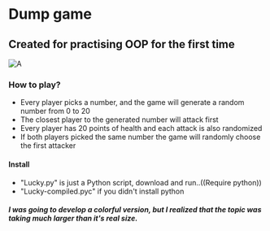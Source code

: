 # Dump game

<h2>Created for practising OOP for the first time</h2>

![A](https://thumbs.dreamstime.com/b/dumb-seal-print-distress-texture-red-vector-rubber-title-dust-text-placed-double-parallel-lines-scratched-135886829.jpg)

<h3>How to play?</h3>

<ul>
<li>Every player picks a number, and the game will generate a random number from 0 to 20</li>
<li>The closest player to the generated number will attack first</li>
<li>Every player has 20 points of health and each attack is also randomized</li>
<li>If both players picked the same number the game will randomly choose the first attacker</li>
</ul>

<h4>Install</h4>

<ul>
<li>"Lucky.py" is just a Python script, download and run..((Require python))</li>
<li>"Lucky-compiled.pyc" if you didn't install python</li>
</ul>

<h5>I was going to develop a colorful version, but I realized that the topic was taking much larger than it's real size.</h5>
